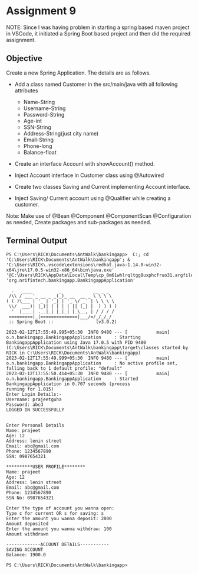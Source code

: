 # Assignment 9

NOTE: Since I was having problem in starting a spring based maven project in VSCode, it initiated a Spring Boot based project and then did the required assignment.

## Objective
Create a new Spring Application. The details are as follows.


 - Add a class named Customer in the src/main/java with all following attributes
     - Name-String
     - Username-String
     - Password-String
     - Age-int
     - SSN-String
     - Address-String(just city name)
     - Email-String
     - Phone-long
     - Balance-float

- Create an interface Account with showAccount() method.
- Inject Account interface in Customer class using @Autowired
- Create two classes Saving and Current implementing Account interface.
- Inject Saving/ Current account using @Qualifier while creating a customer.


Note:
           Make use of @Bean @Component @ComponentScan @Configuration as needed, Create packages and sub-packages as needed.

## Terminal Output

```
PS C:\Users\RICK\Documents\AntWalk\bankingapp>  C:; cd 'C:\Users\RICK\Documents\AntWalk\bankingapp'; & 'C:\Users\RICK\.vscode\extensions\redhat.java-1.14.0-win32-x64\jre\17.0.5-win32-x86_64\bin\java.exe' '@C:\Users\RICK\AppData\Local\Temp\cp_8m61whlrqltgg8uxphcfruo31.argfile' 'org.nrifintech.bankingapp.BankingappApplication'

  .   ____          _            __ _ _
 /\\ / ___'_ __ _ _(_)_ __  __ _ \ \ \ \
( ( )\___ | '_ | '_| | '_ \/ _` | \ \ \ \
 \\/  ___)| |_)| | | | | || (_| |  ) ) ) )
  '  |____| .__|_| |_|_| |_\__, | / / / /
 =========|_|==============|___/=/_/_/_/
 :: Spring Boot ::                (v3.0.2)

2023-02-12T17:55:49.995+05:30  INFO 9480 --- [           main] o.n.bankingapp.BankingappApplication     : Starting BankingappApplication using Java 17.0.5 with PID 9480 (C:\Users\RICK\Documents\AntWalk\bankingapp\target\classes started by RICK in C:\Users\RICK\Documents\AntWalk\bankingapp)
2023-02-12T17:55:49.999+05:30  INFO 9480 --- [           main] o.n.bankingapp.BankingappApplication     : No active profile set, falling back to 1 default profile: "default"
2023-02-12T17:55:50.414+05:30  INFO 9480 --- [           main] o.n.bankingapp.BankingappApplication     : Started BankingappApplication in 0.707 seconds (process
running for 1.015)
Enter Login Details:-
Username: prajeetguha
Password: abcd
LOGGED IN SUCCESSFULLY


Enter Personal Details
Name: prajeet
Age: 12
Address: lenin street
Email: abc@gmail.com
Phone: 1234567890
SSN: 0987654321

**********USER PROFILE********
Name: prajeet
Age: 12
Address: lenin street
Email: abc@gmail.com
Phone: 1234567890
SSN No: 0987654321

Enter the type of account you wanna open:
Type c for current OR s for saving: s
Enter the amount you wanna deposit: 2000
Amount deposited
Enter the amount you wanna withdraw: 100
Amount withdrawn

-------------ACCOUNT DETAILS-----------
SAVING ACCOUNT
Balance: 1900.0

PS C:\Users\RICK\Documents\AntWalk\bankingapp>
```
